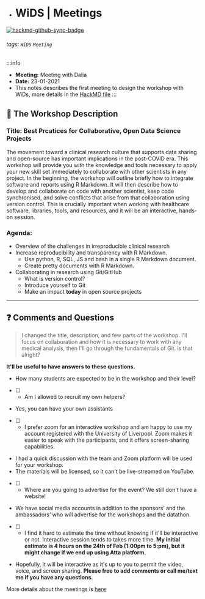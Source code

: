 - # WiDS  | Meetings

[![hackmd-github-sync-badge](https://hackmd.io/e6NDSXeWSYSRKqdgDoZRLw/badge)](https://hackmd.io/e6NDSXeWSYSRKqdgDoZRLw)

###### tags: `WiDS` `Meeting`
> 
:::info
- **Meeting:** Meeting with Dalia
- **Date:** 23-01-2021
- This notes describes the first meeting to design the workshop with WiDs, more details in the [HackMD file](https://hackmd.io/e6NDSXeWSYSRKqdgDoZRLw)
:::

:dart: The Workshop Description
---

### Title: Best Prcatices for Collaborative, Open Data Science Projects

The movement toward a clinical research culture that supports data sharing and open-source has important implications in the post-COVID era.  This workshop will provide you with the knowledge and tools necessary to apply your new skill set immediately to collaborate with other scientists in any project. In the beginning, the workshop will outline briefly how to integrate software and reports using R Markdown. It will then describe how to develop and collaborate on code with another scientist, keep code synchronised, and solve conflicts that arise from that collaboration using version control. This is crucially important when working with healthcare software, libraries, tools, and resources, and it will be an interactive, hands-on session.

### Agenda:

* Overview of the challenges in irreproducible clinical research
* Increase reproducibility and transparency with R Markdown.
     * Use python, R, SQL, JS and bash in a single R Markdown document.
     * Create pretty documents with R Markdown.
* Collaborating in research using Git/GitHub
    * What is version control?
    * Introduce yourself to Git 
    * Make an impact **today** in open source  projects
---



:question: Comments and Questions
---

> I changed the title, description, and few parts of the workshop. I'll focus on collaboration and how it is necessary to work with any medical analysis, then I'll go through the fundamentals of Git. is that alright?
 
**It'll be useful to have answers to these questions.**
* How many students are expected to be in the workshop and their level?
- [ ] * Am I allowed to recruit my own helpers?
* Yes, you can have your own assistants
- [ ] * I prefer zoom for an interactive workshop and am happy to use my account registered with the University of Liverpool. Zoom makes it easier to speak with the participants, and it offers screen-sharing capabilities.
* I had a quick discussion with the team and Zoom platform will be used for your workshop.
* The materials will be licensed, so it can't be live-streamed on YouTube.
- [ ] * Where are you going to advertise for the event? We still don't have a website!
* We have social media accounts in addition to the sponsors’ and the ambassadors’ who will advertise for the workshops and the datathon. 
- [ ] *  I find it hard to estimate the time without knowing if it'll be interactive or not. Interactive session tends to takes more time. **My initial estimate is 4 hours on the 24th of Feb (1:00pm to 5:pm), but it might change if we end up using Atta platform.** 
* Hopefully, it will be interactive as it's up to you to permit the video, voice, and screen sharing.
**Please free to add comments or call me/text me if you have any questions.**

More details about the meetings is [here](https://hackmd.io/e6NDSXeWSYSRKqdgDoZRLw)
